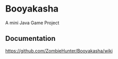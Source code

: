 Booyakasha
==========
A mini Java Game Project

Documentation
-------------
https://github.com/ZombieHunter/Booyakasha/wiki

